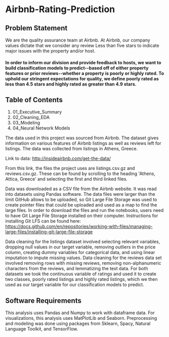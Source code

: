 # Airbnb-Rating-Prediction

## Problem Statement
We are the quality assurance team at Airbnb. At Airbnb, our company values dictate that we consider any review Less than five stars to indicate major issues with the property and/or host. 
#### In order to inform our division and provide feedback to hosts, we want to build classification models to predict--based off of either property features or prior reviews--whether a property is poorly or highly rated.  To uphold our stringent expectations for quality, we define poorly rated as less than 4.5 stars and highly rated as greater than 4.9 stars.


## Table of Contents 
1. 01_Executive_Summary
2. 02_Cleaning_EDA
3. 03_Modeling
4. 04_Neural Network Models

The data used in this project was sourced from Airbnb. The dataset gives information on various features of Airbnb listings as well as reviews left for listings. The data was collected from listings in Athens, Greece.

Link to data: http://insideairbnb.com/get-the-data/

From this link, the files the project uses are listings.csv.gz and reviews.csv.gz. These can be found by scrolling to the heading 'Athens, Attica, Greece' and selecting the first and third linked files.

Data was downloaded as a CSV file from the Airbnb website. It was read into datasets using Pandas software. The data files were larger than the limit GitHub allows to be uploaded, so Git Large File Storage was used to create pointer files that could be uploaded and used as a map to find the large files. In order to download the files and run the notebooks, users need to have Git Large File Storage installed on their computer. Instructions for installing Git LFS can be found here: https://docs.github.com/en/repositories/working-with-files/managing-large-files/installing-git-large-file-storage

Data cleaning for the listings dataset involved selecting relevant variables, dropping null values in our target variable, removing outliers in the price column, creating dummy variables for categorical data, and using linear imputation to impute missing values. Data cleaning for the reviews data set involved removing rows with missing reviews, removing non-alphanumeric characters from the reviews, and lemmatizing the text data. For both datasets we took the continuous variable of ratings and used it to create two classes, poorly rated listings and highly rated listings, which we then used as our target variable for our classification models to predict. 

## Software Requirements
This analysis uses Pandas and Numpy to work with dataframe data. For visualizations, this analysis uses MatPlotLib and Seaborn. Preprocessing and modeling was done using packages from Sklearn, Spacy, Natural Language Toolkit, and TensorFlow.
